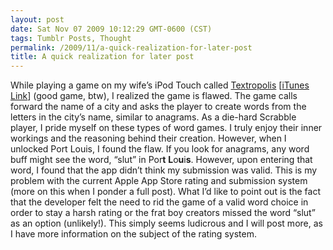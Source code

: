 ```yaml
---
layout: post
date: Sat Nov 07 2009 10:12:29 GMT-0600 (CST)
tags: Tumblr Posts, Thought
permalink: /2009/11/a-quick-realization-for-later-post
title: A quick realization for later post
---
```


While playing a game on my wife’s iPod Touch called [Textropolis](http://nimblebit.com/games/textropolis/ "NimbleBit Site") [[iTunes Link](http://itunes.apple.com/WebObjects/MZStore.woa/wa/browserRedirect?url=itms%253A%252F%252Fitunes.apple.com%252FWebObjects%252FMZStore.woa%252Fwa%252FviewSoftware%253Fid%253D301643671%2526mt%253D8%2526uo%253D6%2526partnerId%253D30%2526partnerId%253D30%2526siteID%253D0JkCNyaaKoo-UHdvZpDKkgQkybZqweqMQQ "iTunes Link")] (good game, btw), I realized the game is flawed. The game calls forward the name of a city and asks the player to create words from the letters in the city’s name, similar to anagrams. As a die-hard Scrabble player, I pride myself on these types of word games. I truly enjoy their inner workings and the reasoning behind their creation. However, when I unlocked Port Louis, I found the flaw. If you look for anagrams, any word buff might see the word, “slut” in Por**t** **L**o**u**i**s**. However, upon entering that word, I found that the app didn’t think my submission was valid. This is my problem with the current Apple App Store rating and submission system (more on this when I ponder a full post). What I’d like to point out is the fact that the developer felt the need to rid the game of a valid word choice in order to stay a harsh rating or the frat boy creators missed the word “slut” as an option (unlikely!). This simply seems ludicrous and I will post more, as I have more information on the subject of the rating system.
